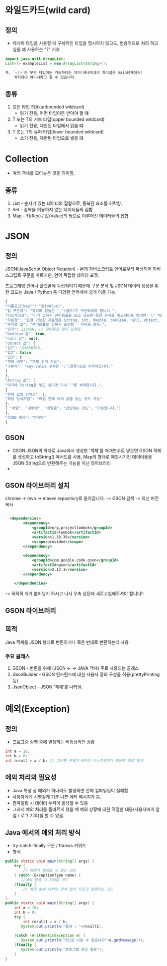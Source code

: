 # 와일드카드(wild card) 

## 정의
- 제네릭 타입을 사용할 때 구체적인 타입을 명시하지 않고도, 범용적으로 처리
하고 싶을 떄 사용하는 "?" 기호
```java
import java.util.ArrayList;
List<?> exampleList = new ArrayList<String>();

즉, `<?>`는 무슨 타입이든 가능하다는 의미(제네릭과의 차이점은 main단계에서) 
    처리되냐 아니냐라고 할 수 있습니다.

```

## 종류
1. 모든 타입 허용(unbounded wildcard)
    - 읽기 전용, 어떤 타입이든 받아야 할 떄
2. T 또는 T의 서브 타입(upper bounded wildcard)
   - 읽기 전용, 제한된 타입에서 읽을 떄
3. T 또는 T의 슈퍼 타입(lower bounded wildcard)
    - 쓰기 전용, 제한된 타입으로 넣을 떄

# Collection
- 여러 객체를 모아놓은 것을 의미함.
## 종류
1. List - 순서가 있는 데이터의 집합으로, 중복된 요소를 허락함.
2. Set - 중복을 허용하지 않는 데이터들의 집합
3. Map - 키(Key) / 값(Value)의 쌍으로 이루어진 데이터들의 집합.

# JSON
## 정의 
JSON(JavaScript Object Notation) - 본래 자바스크립트 언어로부터 파생되어 자바스크립트 구문을 따르지만, 언어 독립형 데이터 포멧.

프로그래밍 언어나 플랫폼에 독립적이기 때문에 구문 분석 및 JSON 데이터 생성을 위한 코드는 Java / Python 등 다양한 언어에서 쉽게 이용 가능
```js
{
"이름공간(key)": "값(value)",
"값 구분자": "각각의 값들은 ','(콤마)로 구분되어야 합니다.",
"이스케이프": "키가 값에서 큰따옴표를 쓰고 싶으면-특정 문자를 이스케이프 하려면- \" 처럼 문자 앞에 역슬래시를 붙입니다.",
"자료형": "표현 가능한 자료형은 String, int, double, boolean, null, object, array 6개 입니다.",
"문자열 값": "큰따옴표로 감싸서 표현됨 - 자바와 같음.",
"숫자": 123456, // 큰따옴표 없이 표현됨
"boolean 값": true,
"null 값": null,
"object 값": {
"값1": 123456789,
"값2": false,
"값3": {
"객체 내부": "객체 위치 가능",
"구분자": "key-value 구분은 ':'(콜론)으로 이루어집니다."
}
},
"Arrray 값": [
"여기에 String을 넣고 싶다면 다시 ""를 써야합니다.",
{
"현재 값의 인덱스": 1,
"해당 방식처럼": "배열 안에 여러 값을 넣는 것도 가능"
},
[ "배열", "내부에", "배열을", "삽입하는 것도", "가능합니다."]
],
"JSON 예시": "마무리"
}
```
## GSON
- GSON JSON의 약자로 Java에서 생성한 '객체'를 매개변수로 넣으면 GSON 객체를 생성하고
toString() 메서드를 사용, Map의 형태로 매칭시기킨 데이터들을 JSON String으로 반환해주는
기능을 지닌 라이브러리
- 
## GSON 라이브러리 설치
chrome -> mvn -> maven repository로 들어갑니다. -> GSON 검색 -> 최신 버전 복사


```xml

  <dependencies>
        <dependency>
            <groupId>org.projectlombok</groupId>
            <artifactId>lombok</artifactId>
            <version>1.18.38</version>
            <scope>provided</scope>
        </dependency>
        
        <dependency>
            <groupId>com.google.code.gson</groupId>
            <artifactId>gson</artifactId>
            <version>2.13.1</version>
        </dependency>

    </dependencies>

```
-> 꼭꼭꼭 저거 붙어넣기 하시고 나서 우측 상단에 새로고침해주셔야 합니다!!

## GSON 라이브러리
## 목적
Java 객체를 JSON 형태로 변환하거나 혹은 반대로 변환하는데 사용
### 주요 클래스
1. GSON - 변환을 위해 (JSON <- -> JAVA 객체) 주로 사용되는 클래스
2. GsonBuilder - GSON 인스턴스에 대한 사용자 정의 구성을 허용(prettyPrinting 등)
3. JsonObject - JSON '객체'를 나타냄.

# 예외(Exception)
## 정의 
- 프로그램 실행 중에 발생하는 비정상적인 상황
```java
int a = 10;
int b = 0;
int result = a / b; // 그러면 분모가 0인데 나누려고하기 떄문에 예외 발생
```

## 에외 처리의 필요성
- Java 특성 상 예외가 하나라도 발생하면 전체 컴파일링이 실패함
- 사용자에게 시뻘겋게 기분 나쁜 에러 메시지가 뜸.
- 컴파일링 시 데이터 누락이 발생할 수 있음
- 그래서 예외 처리를 올바르게 했을 때 예외 상황에 대한 적절한 대응(사용자에게 알림 / 로그 기록)을 할 수 있음.

## Java 에서의 예외 처리 방식
- try-catch-finally 구문 / throws 키워드
- 형식
```java
public static void main(String[] args) {
    try {
        // 예외가 발생할 수 있는 코드
    } catch (ExceptionType name) {
       //예외 발생 시 처리할 코드
    }finally {
        // 예외 발생 여부와 관계 없이 무조건 실행되는 코드
    }
}
public static void main(String[] args) {
    int a = 10;
    int b = 0;
    try {
        int result1 = a / b;
       System.out.println("결과 : "+result1);
       
    }catch (ArithmeticException e) {
       System.out.println("0으로 나눌 수 없습니다"+e.getMessage());
    }finally {
       System.out.println("프로그램 정상 종료");
    }
}

```


